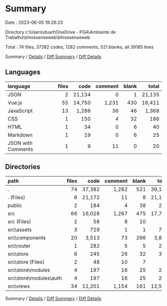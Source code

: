 # Summary

Date : 2023-06-05 19:26:23

Directory c:\\Users\\duart\\OneDrive - PGA\\Ambiente de Trabalho\\bhivesenseweb\\bhivesenseweb

Total : 74 files,  37382 codes, 1282 comments, 521 blanks, all 39185 lines

Summary / [Details](details.md) / [Diff Summary](diff.md) / [Diff Details](diff-details.md)

## Languages
| language | files | code | comment | blank | total |
| :--- | ---: | ---: | ---: | ---: | ---: |
| JSON | 2 | 21,134 | 0 | 1 | 21,135 |
| Vue.js | 55 | 14,750 | 1,231 | 430 | 16,411 |
| JavaScript | 13 | 1,286 | 36 | 46 | 1,368 |
| CSS | 1 | 150 | 4 | 32 | 186 |
| HTML | 1 | 34 | 0 | 6 | 40 |
| Markdown | 1 | 19 | 0 | 6 | 25 |
| JSON with Comments | 1 | 9 | 11 | 0 | 20 |

## Directories
| path | files | code | comment | blank | total |
| :--- | ---: | ---: | ---: | ---: | ---: |
| . | 74 | 37,382 | 1,282 | 521 | 39,185 |
| . (Files) | 6 | 21,172 | 11 | 8 | 21,191 |
| public | 2 | 184 | 4 | 38 | 226 |
| src | 66 | 16,026 | 1,267 | 475 | 17,768 |
| src (Files) | 2 | 56 | 8 | 10 | 74 |
| src\\assets | 3 | 729 | 1 | 1 | 731 |
| src\\components | 20 | 3,513 | 73 | 266 | 3,852 |
| src\\router | 1 | 282 | 5 | 5 | 292 |
| src\\store | 6 | 245 | 26 | 32 | 303 |
| src\\store (Files) | 2 | 48 | 10 | 7 | 65 |
| src\\store\\modules | 4 | 197 | 16 | 25 | 238 |
| src\\store\\modules\\auth | 4 | 197 | 16 | 25 | 238 |
| src\\views | 34 | 11,201 | 1,154 | 161 | 12,516 |

Summary / [Details](details.md) / [Diff Summary](diff.md) / [Diff Details](diff-details.md)